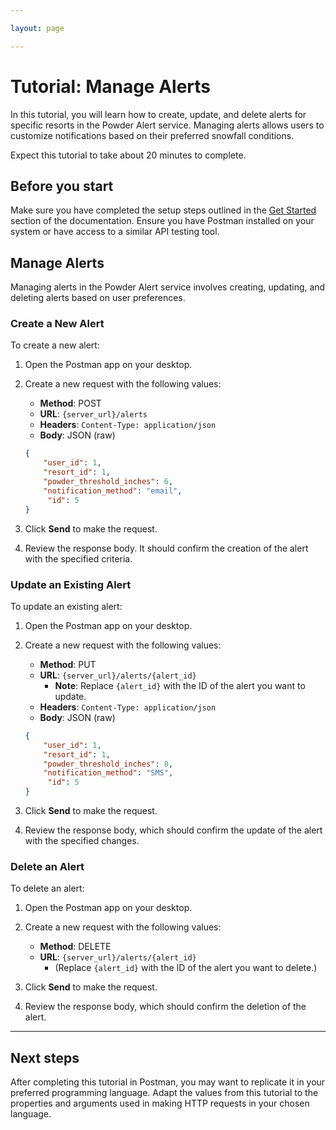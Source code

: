 ```yaml
---

layout: page

---
```


# Tutorial: Manage Alerts

In this tutorial, you will learn how to create, update, and delete alerts for specific resorts in the Powder Alert service. Managing alerts allows users to customize notifications based on their preferred snowfall conditions.

Expect this tutorial to take about 20 minutes to complete.

## Before you start

Make sure you have completed the setup steps outlined in the [Get Started](../doc/get-started.md) section of the documentation. Ensure you have Postman installed on your system or have access to a similar API testing tool.

## Manage Alerts

Managing alerts in the Powder Alert service involves creating, updating, and deleting alerts based on user preferences.

### Create a New Alert

To create a new alert:

1. Open the Postman app on your desktop.

2. Create a new request with the following values:

    - **Method**: POST
    - **URL**: `{server_url}/alerts`
    - **Headers**: `Content-Type: application/json`
    - **Body**: JSON (raw)

    ```json
    {
        "user_id": 1,
        "resort_id": 1,
        "powder_threshold_inches": 6,
        "notification_method": "email",
         "id": 5
    }
    ```

3. Click **Send** to make the request.

4. Review the response body. It should confirm the creation of the alert with the specified criteria.

### Update an Existing Alert

To update an existing alert:

1. Open the Postman app on your desktop.

2. Create a new request with the following values:

    - **Method**: PUT
    - **URL**: `{server_url}/alerts/{alert_id}`
      - **Note**: Replace `{alert_id}` with the ID of the alert you want to update.
    - **Headers**: `Content-Type: application/json`
    - **Body**: JSON (raw)

    ```json
    {
        "user_id": 1,
        "resort_id": 1,
        "powder_threshold_inches": 8,
        "notification_method": "SMS",
         "id": 5
    }
    ```

3. Click **Send** to make the request.

4. Review the response body, which should confirm the update of the alert with the specified changes.

### Delete an Alert

To delete an alert:

1. Open the Postman app on your desktop.

2. Create a new request with the following values:

    - **Method**: DELETE
    - **URL**: `{server_url}/alerts/{alert_id}`
      - (Replace `{alert_id}` with the ID of the alert you want to delete.)

3. Click **Send** to make the request.

4. Review the response body, which should confirm the deletion of the alert.

---

## Next steps

After completing this tutorial in Postman, you may want to replicate it in your preferred programming language. Adapt the values from this tutorial to the properties and arguments used in making HTTP requests in your chosen language.
